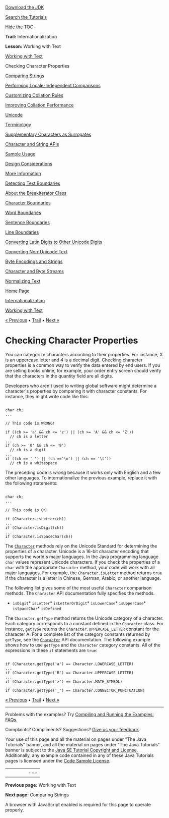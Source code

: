 [Download
the JDK](http://java.sun.com/javase/6/download.jsp)
  
[Search the
Tutorials](../../search.html)
  
[Hide the TOC](javascript:toggleLeft())

**Trail:** Internationalization
  
**Lesson:** Working with Text

[Working with Text](index.html)

Checking Character Properties

[Comparing Strings](collationintro.html)

[Performing Locale-Independent Comparisons](locale.html)

[Customizing Collation Rules](rule.html)

[Improving Collation Performance](perform.html)

[Unicode](unicode.html)

[Terminology](terminology.html)

[Supplementary Characters as Surrogates](supplementaryChars.html)

[Character and String APIs](characterClass.html)

[Sample Usage](usage.html)

[Design Considerations](design.html)

[More Information](info.html)

[Detecting Text Boundaries](boundaryintro.html)

[About the BreakIterator Class](about.html)

[Character Boundaries](char.html)

[Word Boundaries](word.html)

[Sentence Boundaries](sentence.html)

[Line Boundaries](line.html)

[Converting Latin Digits to Other Unicode Digits](shapedDigits.html)

[Converting Non-Unicode Text](convertintro.html)

[Byte Encodings and Strings](string.html)

[Character and Byte Streams](stream.html)

[Normalizing Text](normalizerapi.html)

[Home Page](../../index.html)
>
[Internationalization](../index.html)
>
[Working with Text](index.html)

[« Previous](index.html) • [Trail](../TOC.html) • [Next »](collationintro.html)

# Checking Character Properties

You can categorize characters according to their properties. For
instance, X is an uppercase letter and 4 is a decimal digit. Checking
character properties is a common way to verify the data entered by end
users. If you are selling books online, for example, your order entry
screen should verify that the characters in the quantity field are all
digits.

Developers who aren't used to writing global software might determine a
character's properties by comparing it with character constants. For
instance, they might write code like this:

```

char ch;
...

// This code is WRONG!

if ((ch >= 'a' && ch <= 'z') || (ch >= 'A' && ch <= 'Z'))
  // ch is a letter
...
if (ch >= '0' && ch <= '9')
  // ch is a digit
...
if ((ch == ' ') || (ch =='\n') || (ch == '\t'))
  // ch is a whitespace

```

The preceding code is *wrong* because it works only with English
and a few other languages. To internationalize the previous example,
replace it with the following statements:

```

char ch;
...

// This code is OK!

if (Character.isLetter(ch))
...
if (Character.isDigit(ch))
...
if (Character.isSpaceChar(ch))

```

The
[`Character`](http://download.oracle.com/javase/7/docs/api/java/lang/Character.html) methods rely on the Unicode Standard for determining the properties of
a character. Unicode is a 16-bit character encoding that supports the
world's major languages. In the Java programming language
`char` values represent Unicode characters. If you check
the properties of a `char` with the appropriate
`Character` method, your code will work with all major
languages. For example, the `Character.isLetter` method
returns `true` if the character is a letter in Chinese,
German, Arabic, or another language.

The following list gives some of the most useful `Character`
comparison methods. The `Character` API documentation fully
specifies the methods.

* `isDigit`* `isLetter`* `isLetterOrDigit`* `isLowerCase`* `isUpperCase`* `isSpaceChar`* `isDefined`

The `Character.getType` method returns the Unicode category
of a character. Each category corresponds to a constant defined in the
`Character` class. For instance, `getType`
returns the `Character.UPPERCASE_LETTER` constant for the
character A. For a complete list of the category constants returned by
`getType`, see the
[`Character`](http://download.oracle.com/javase/7/docs/api/java/lang/Character.html) API documentation. The following example shows how to use `getType` and the `Character` category constants. All
of the expressions in these `if` statements are
`true`:

```

if (Character.getType('a') == Character.LOWERCASE_LETTER)
...
if (Character.getType('R') == Character.UPPERCASE_LETTER)
...
if (Character.getType('>') == Character.MATH_SYMBOL)
...
if (Character.getType('_') == Character.CONNECTOR_PUNCTUATION)

```

[« Previous](index.html)
•
[Trail](../TOC.html)
•
[Next »](collationintro.html)

---

Problems with the examples? Try [Compiling and Running
the Examples: FAQs](../../information/run-examples.html).
  
Complaints? Compliments? Suggestions? [Give
us your feedback](http://download.oracle.com/javase/feedback.html).

Your use of this page and all the material on pages under "The Java Tutorials" banner,
and all the material on pages under "The Java Tutorials" banner is subject to the [Java SE Tutorial Copyright
and License](../../information/license.html).
Additionally, any example code contained in any of these Java
Tutorials pages is licensed under the
[Code
Sample License](http://developers.sun.com/license/berkeley_license.html).

|  |  |  |  |  |
| --- | --- | --- | --- | --- |
| |  |  | | --- | --- | | duke image | Oracle logo | | [About Oracle](http://www.oracle.com/us/corporate/index.html) | [Oracle Technology Network](http://www.oracle.com/technology/index.html) | [Terms of Service](https://www.samplecode.oracle.com/servlets/CompulsoryClickThrough?type=TermsOfService) | Copyright © 1995, 2011 Oracle and/or its affiliates. All rights reserved. |

**Previous page:** Working with Text
  
**Next page:** Comparing Strings




A browser with JavaScript enabled is required for this page to operate properly.